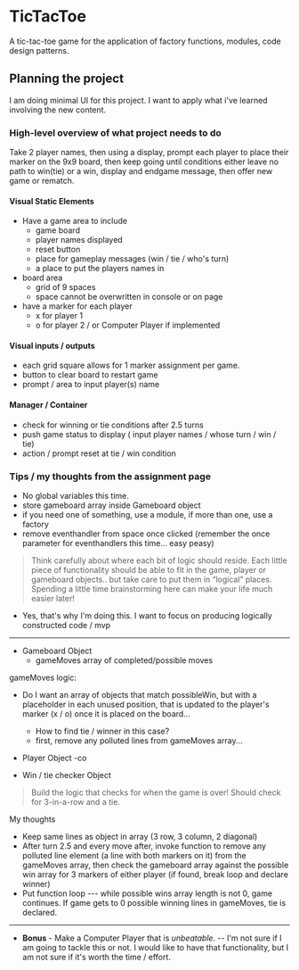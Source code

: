 # TicTacToe

A tic-tac-toe game for the application of factory functions, modules, code design patterns.

## Planning the project

I am doing minimal UI for this project. I want to apply what i've learned involving the new content.

### High-level overview of what project needs to do

Take 2 player names, then using a display, prompt each player to place their marker on the 9x9 board, then keep going until conditions either leave no path to win(tie) or a win, display and endgame message, then offer new game or rematch.

#### Visual Static Elements

- Have a game area to include
  - game board
  - player names displayed
  - reset button
  - place for gameplay messages (win / tie / who's turn)
  - a place to put the players names in
- board area
  - grid of 9 spaces
  - space cannot be overwritten in console or on page
- have a marker for each player
  - x for player 1
  - o for player 2 / or Computer Player if implemented

#### Visual inputs / outputs

- each grid square allows for 1 marker assignment per game.
- button to clear board to restart game
- prompt / area to input player(s) name

#### Manager / Container

- check for winning or tie conditions after 2.5 turns
- push game status to display ( input player names / whose turn / win / tie)  
- action / prompt reset at tie / win condition

### Tips / my thoughts from the assignment page

- No global variables this time.
- store gameboard array inside Gameboard object
- if you need one of something, use a module, if more than one, use a factory
- remove eventhandler from space once clicked (remember the once parameter for eventhandlers this time... easy peasy)

> Think carefully about where each bit of logic should reside. Each little piece of functionality should be able to fit in the game, player or gameboard objects.. but take care to put them in “logical” places. Spending a little time brainstorming here can make your life much easier later!

- Yes, that's why I'm doing this. I want to focus on producing logically constructed code / mvp

---

- Gameboard Object
  - gameMoves array of completed/possible moves

gameMoves logic:
  - Do I want an array of objects that match possibleWin, but with a placeholder in each unused position, that is updated to the player's marker (x / o) once it is placed on the board... 
    - How to find tie / winner in this case?
    - first, remove any polluted lines from gameMoves array...

- Player Object
  -co  
- Win / tie checker Object

> Build the logic that checks for when the game is over! Should check for 3-in-a-row and a tie.

My thoughts

- Keep same lines as object in array (3 row, 3 column, 2 diagonal)
- After turn 2.5 and every move after,  invoke function to remove any polluted line element (a line with both markers on it) from the gameMoves array, then check the gameboard array against the possible win array for 3 markers of either player (if found, break loop and declare winner)
- Put function loop --- while possible wins array length is not 0, game continues.  If game gets to 0 possible winning lines in gameMoves, tie is declared.

---

- __Bonus__ - Make a Computer Player that is _unbeatable_.  -- I'm not sure if I am going to tackle this or not. I would like to have that functionality, but I am not sure if it's worth the time / effort.
